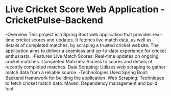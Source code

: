 # Live Cricket Score Web Application -CricketPulse-Backend
-Overview
This project is a Spring Boot web application that provides real-time cricket scores and updates. It fetches live match data, as well as details of completed matches, by scraping a trusted cricket website. The application aims to deliver a seamless and up-to-date experience for cricket enthusiasts.
-Features
Live Match Scores: Real-time updates on ongoing cricket matches.
Completed Matches: Access to scores and details of recently completed matches.
Data Scraping: Utilizes web scraping to gather match data from a reliable source.
-Technologies Used
Spring Boot: Backend framework for building the application.
Web Scraping: Techniques to fetch cricket match data.
Maven: Dependency management and build tool.
